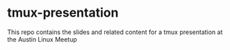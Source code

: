 # tmux-presentation

This repo contains the slides and related content for a tmux presentation at the Austin Linux Meetup
